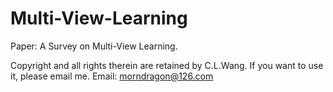Multi-View-Learning
===================

Paper: A Survey on Multi-View Learning.

Copyright and all rights therein are retained by C.L.Wang.
If you want to use it, please email me.
Email: morndragon@126.com

